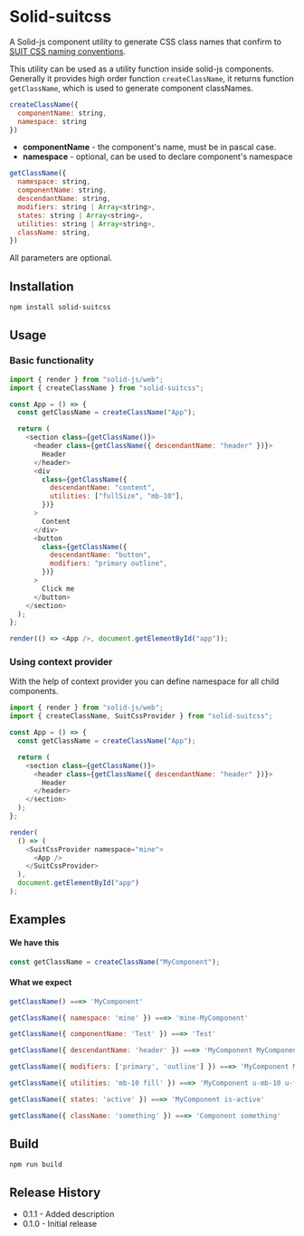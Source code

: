 # Solid-suitcss

A Solid-js component utility to generate CSS class names that confirm to [SUIT CSS naming conventions](https://github.com/suitcss/suit/blob/master/doc/naming-conventions.md).

This utility can be used as a utility function inside solid-js components. Generally it provides high order function `createClassName`, it returns function `getClassName`, which is used to generate component classNames.

```JavaScript
createClassName({
  componentName: string,
  namespace: string 
})
```

* __componentName__ - the component's name, must be in pascal case.
* __namespace__ - optional, can be used to declare component's namespace

```JavaScript
getClassName({
  namespace: string,
  componentName: string,
  descendantName: string,
  modifiers: string | Array<string>,
  states: string | Array<string>,
  utilities: string | Array<string>,
  className: string,
})
```

All parameters are optional.

## Installation

```
npm install solid-suitcss
```

## Usage

### Basic functionality

```JavaScript
import { render } from "solid-js/web";
import { createClassName } from "solid-suitcss";

const App = () => {
  const getClassName = createClassName("App");

  return (
    <section class={getClassName()}>
      <header class={getClassName({ descendantName: "header" })}>
        Header
      </header>
      <div
        class={getClassName({
          descendantName: "content",
          utilities: ["fullSize", "mb-10"],
        })}
      >
        Content
      </div>
      <button
        class={getClassName({
          descendantName: "button",
          modifiers: "primary outline",
        })}
      >
        Click me
      </button>
    </section>
  );
};

render(() => <App />, document.getElementById("app"));
```

### Using context provider

With the help of context provider you can define namespace for all child components.

```JavaScript
import { render } from "solid-js/web";
import { createClassName, SuitCssProvider } from "solid-suitcss";

const App = () => {
  const getClassName = createClassName("App");

  return (
    <section class={getClassName()}>
      <header class={getClassName({ descendantName: "header" })}>
        Header
      </header>
    </section>
  );
};

render(
  () => (
    <SuitCssProvider namespace="mine">
      <App />
    </SuitCssProvider>
  ),
  document.getElementById("app")
);

```

## Examples

#### We have this

```JavaScript
const getClassName = createClassName("MyComponent");
```

#### What we expect

```JavaScript
getClassName() ===> 'MyComponent'

getClassName({ namespace: 'mine' }) ===> 'mine-MyComponent'

getClassName({ componentName: 'Test' }) ===> 'Test'

getClassName({ descendantName: 'header' }) ===> 'MyComponent MyComponent-header'

getClassName({ modifiers: ['primary', 'outline'] }) ===> 'MyComponent MyComponent--primary MyComponent--outline'

getClassName({ utilities: 'mb-10 fill' }) ===> 'MyComponent u-mb-10 u-fill'

getClassName({ states: 'active' }) ===> 'MyComponent is-active'

getClassName({ className: 'something' }) ===> 'Component something'
```

## Build

```
npm run build
```

## Release History

* 0.1.1 - Added description
* 0.1.0 - Initial release